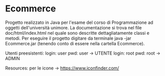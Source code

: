 # Ecommerce
Progetto realizzato in Java per l'esame del corso di Programmazione ad oggetti dell'università unimore.
La documentazione si trova nel file doc/html/index.html nel quale sono descritte dettagliatamente classi e metodi.
Per eseguire il progetto digitare da terminale java -jar Ecommerce.jar (tenendo conto di essere nella cartella Ecommerce).

Utenti preesistenti:
  login: user pwd: user -> UTENTE
  login: root pwd: root -> ADMIN

Resources:
  per le icone -> https://www.iconfinder.com/
